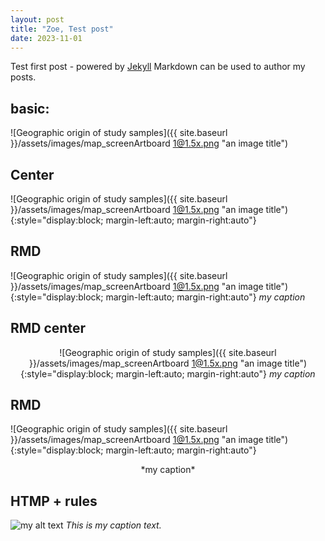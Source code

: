 ```yaml
---
layout: post
title: "Zoe, Test post"
date: 2023-11-01
---
```


Test first post - powered by [Jekyll](http://jekyllrb.com)  Markdown can be used to author my posts.


## basic:
![Geographic origin of study samples]({{ site.baseurl }}/assets/images/map_screenArtboard 1@1.5x.png "an image title")

## Center
![Geographic origin of study samples]({{ site.baseurl }}/assets/images/map_screenArtboard 1@1.5x.png "an image title"){:style="display:block; margin-left:auto; margin-right:auto"}

## RMD
![Geographic origin of study samples]({{ site.baseurl }}/assets/images/map_screenArtboard 1@1.5x.png "an image title"){:style="display:block; margin-left:auto; margin-right:auto"}
*my caption*

## RMD center
<center>

![Geographic origin of study samples]({{ site.baseurl }}/assets/images/map_screenArtboard 1@1.5x.png "an image title"){:style="display:block; margin-left:auto; margin-right:auto"}
*my caption*

</center>

## RMD
![Geographic origin of study samples]({{ site.baseurl }}/assets/images/map_screenArtboard 1@1.5x.png "an image title"){:style="display:block; margin-left:auto; margin-right:auto"}
<center>*my caption*</center>


## HTMP + rules
<p>
    <img src="{{site.url}}/assets/images/map_screenArtboard 1@1.5x.png" alt="my alt text">
    <em>This is my caption text.</em>
</p>
